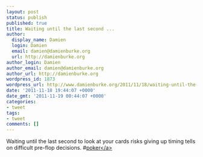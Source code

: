 ```yaml
---
layout: post
status: publish
published: true
title: Waiting until the last second ...
author:
  display_name: Damien
  login: Damien
  email: damien@damienburke.org
  url: http://damienburke.org
author_login: Damien
author_email: damien@damienburke.org
author_url: http://damienburke.org
wordpress_id: 1873
wordpress_url: http://www.damienburke.org/2011/11/18/waiting-until-the-last-second/
date: '2011-11-18 19:44:07 +0000'
date_gmt: '2011-11-19 00:44:07 +0000'
categories:
- tweet
tags:
- tweet
comments: []
---
```

<p>Waiting until the last second to look at your cards risks giving up timing tells on difficult pre-flop decisions. #<a href="http:&#47;&#47;search.twitter.com&#47;search?q=%23poker" class="aktt_hashtag">poker<&#47;a></p>
